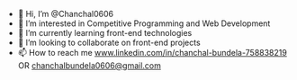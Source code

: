 - 👋 Hi, I’m @Chanchal0606
- 👀 I’m interested in Competitive Programming and Web Development
- 🌱 I’m currently learning front-end technologies
- 💞️ I’m looking to collaborate on front-end projects
- 📫 How to reach me www.linkedin.com/in/chanchal-bundela-758838219 OR chanchalbundela0606@gmail.com
